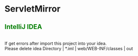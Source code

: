 # ServletMirror

<h2><font color="Green">IntelliJ IDEA</font></h2><br/>
If get errors after import this project into your idea.<br/>
Please delete idea Directory | *.iml | web/WEB-INF/classes | out<br/>